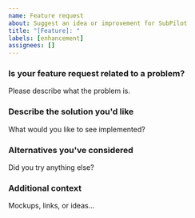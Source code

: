 ```yaml
---
name: Feature request
about: Suggest an idea or improvement for SubPilot
title: "[Feature]: "
labels: [enhancement]
assignees: []
---
```


### Is your feature request related to a problem?
Please describe what the problem is.

### Describe the solution you'd like
What would you like to see implemented?

### Alternatives you've considered
Did you try anything else?

### Additional context
Mockups, links, or ideas...
